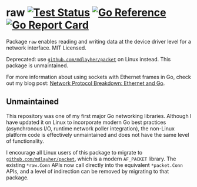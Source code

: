 # raw [![Test Status](https://github.com/mdlayher/raw/workflows/Test/badge.svg)](https://github.com/mdlayher/raw/actions) [![Go Reference](https://pkg.go.dev/badge/github.com/mdlayher/raw.svg)](https://pkg.go.dev/github.com/mdlayher/raw)  [![Go Report Card](https://goreportcard.com/badge/github.com/mdlayher/raw)](https://goreportcard.com/report/github.com/mdlayher/raw)

Package `raw` enables reading and writing data at the device driver level for a
network interface. MIT Licensed.

Deprecated: use
[`github.com/mdlayher/packet`](https://github.com/mdlayher/packet) on Linux
instead. This package is unmaintained.

For more information about using sockets with Ethernet frames in Go, check out
my blog post: [Network Protocol Breakdown: Ethernet and
Go](https://mdlayher.com/blog/network-protocol-breakdown-ethernet-and-go/).

## Unmaintained

This repository was one of my first major Go networking libraries. Although I
have updated it on Linux to incorporate modern Go best practices (asynchronous
I/O, runtime network poller integration), the non-Linux platform code is
effectively unmaintained and does not have the same level of functionality.

I encourage all Linux users of this package to migrate to
[`github.com/mdlayher/packet`](https://github.com/mdlayher/packet), which is a
modern `AF_PACKET` library. The existing `*raw.Conn` APIs now call directly into
the equivalent `*packet.Conn` APIs, and a level of indirection can be removed by
migrating to that package.

